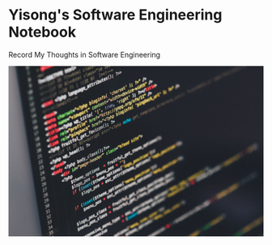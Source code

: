# Yisong's Software Engineering Notebook

Record My Thoughts in Software Engineering

![avatar](https://github.com/YisongZou/Yisong-Software-Engineering-Notebook/blob/master/readmeBackground.jpeg)
